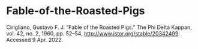 # Fable-of-the-Roasted-Pigs
Cirigliano, Gustavo F. J. “Fable of the Roasted Pigs.” The Phi Delta Kappan, vol. 42, no. 2, 1960, pp. 52–54, http://www.jstor.org/stable/20342499. Accessed 9 Apr. 2022.
